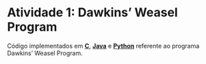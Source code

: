 # Atividade 1: Dawkins’ Weasel Program

Código implementados em [**C**](./c/), [**Java**](./java/) e [**Python**](./python/) referente ao programa Dawkins’ Weasel Program.
